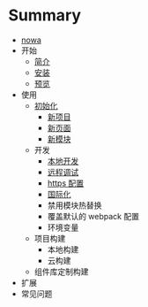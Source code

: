 # Summary

* [nowa](README.md)
* 开始
   * [简介](jian_jie.md)
   * [安装](an_zhuang.md)
   * [预览](yu_lan.md)
* 使用
   * [初始化](chu_shi_hua.md)
       * [新项目](xin_xiang_mu.md)
       * [新页面](xin_ye_mian.md)
       * [新模块](xin_mo_kuai.md)
   * 开发
       * [本地开发](ben_di_kai_fa.md)
       * [远程调试](yuan_cheng_diao_shi.md)
       * [https 配置](https_pei_zhi.md)
       * [国际化](guo_ji_hua.md)
       * 禁用模块热替换
       * 覆盖默认的 webpack 配置
       * 环境变量
   * 项目构建
       * 本地构建
       * 云构建
   * 组件库定制构建
* 扩展
* 常见问题

